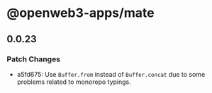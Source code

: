 # @openweb3-apps/mate

## 0.0.23

### Patch Changes

- a5fd675: Use `Buffer.from` instead of `Buffer.concat` due to some problems related to monorepo typings.

